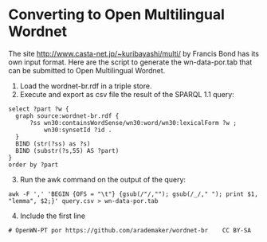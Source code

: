 
# Converting to Open Multilingual Wordnet

The site http://www.casta-net.jp/~kuribayashi/multi/ by Francis Bond
has its own input format. Here are the script to generate the
wn-data-por.tab that can be submitted to Open Multilingual Wordnet.

1. Load the wordnet-br.rdf in a triple store.
2. Execute and export as csv file the result of the SPARQL 1.1 query:

```
select ?part ?w {
  graph source:wordnet-br.rdf {
	  ?ss wn30:containsWordSense/wn30:word/wn30:lexicalForm ?w ;
          wn30:synsetId ?id .
  }
  BIND (str(?ss) as ?s)
  BIND (substr(?s,55) AS ?part)
}
order by ?part
```

3. Run the awk command on the output of the query:

```
awk -F ',' 'BEGIN {OFS = "\t"} {gsub(/"/,""); gsub(/_/," "); print $1, "lemma", $2;}' query.csv > wn-data-por.tab
```

4. Include the first line 

```
# OpenWN-PT	por	https://github.com/arademaker/wordnet-br	CC BY-SA
```
